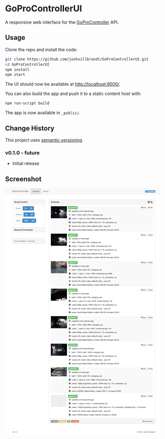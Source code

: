 # GoProControllerUI

A responsive web interface for the [GoProController](https://github.com/joshvillbrandt/GoProController) API.

## Usage

Clone the repo and install the code:

```bash
git clone https://github.com/joshvillbrandt/GoProControllerUI.git
cd GoProControllerUI
npm install
npm start
```

The UI should now be available at [http://localhost:9000/](http://localhost:9000/).

You can also build the app and push it to a static content host with:

```bash
npm run-script build
```

The app is now available in `_public/`.

## Change History

This project uses [semantic versioning](http://semver.org/).

### v0.1.0 - future

* Initial release

## Screenshot

![Screenshot](screenshots/screenshot-v0.1.0.png)
